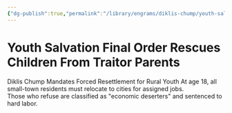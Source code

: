 ```yaml
---
{"dg-publish":true,"permalink":"/library/engrams/diklis-chump/youth-salvation-final-order-rescues-children-from-traitor-parents/","tags":["DC/Rural","DC/AS6"]}
---
```


# Youth Salvation Final Order Rescues Children From Traitor Parents
Diklis Chump Mandates Forced Resettlement for Rural Youth
At age 18, all small-town residents must relocate to cities for assigned jobs.  
Those who refuse are classified as "economic deserters" and sentenced to hard labor.
